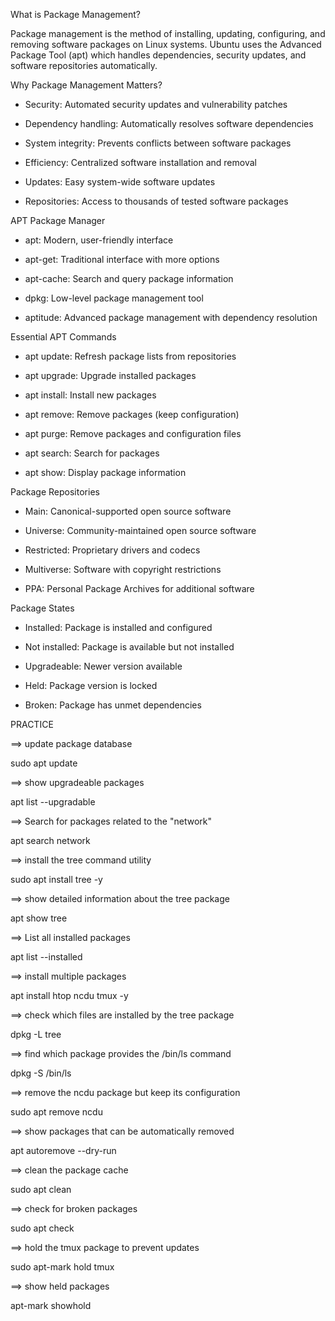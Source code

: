 What is Package Management?

Package management is the method of installing, updating, configuring, and removing software packages on Linux systems. Ubuntu uses the Advanced Package Tool (apt) which handles dependencies, security updates, and software repositories automatically.

Why Package Management Matters?

- Security: Automated security updates and vulnerability patches

- Dependency handling: Automatically resolves software dependencies

- System integrity: Prevents conflicts between software packages

- Efficiency: Centralized software installation and removal

- Updates: Easy system-wide software updates

- Repositories: Access to thousands of tested software packages

APT Package Manager

- apt: Modern, user-friendly interface

- apt-get: Traditional interface with more options

- apt-cache: Search and query package information

- dpkg: Low-level package management tool

- aptitude: Advanced package management with dependency resolution

Essential APT Commands

- apt update: Refresh package lists from repositories

- apt upgrade: Upgrade installed packages

- apt install: Install new packages

- apt remove: Remove packages (keep configuration)

- apt purge: Remove packages and configuration files

- apt search: Search for packages

- apt show: Display package information

Package Repositories

- Main: Canonical-supported open source software

- Universe: Community-maintained open source software

- Restricted: Proprietary drivers and codecs

- Multiverse: Software with copyright restrictions

- PPA: Personal Package Archives for additional software

Package States

- Installed: Package is installed and configured

- Not installed: Package is available but not installed

- Upgradeable: Newer version available

- Held: Package version is locked

- Broken: Package has unmet dependencies

PRACTICE

==> update package database

sudo apt update

==> show upgradeable packages

apt list --upgradable

==> Search for packages related to the "network"

apt search network

==> install the tree command utility

sudo apt install tree -y

==> show detailed information about the tree package

apt show tree

==> List all installed packages

apt list --installed

==> install multiple packages

apt install htop ncdu tmux -y

==> check which files are installed by the tree package

dpkg -L tree

==> find which package provides the /bin/ls command

dpkg -S /bin/ls

==> remove the ncdu package but keep its configuration

sudo apt remove ncdu

==> show packages that can be automatically removed

apt autoremove --dry-run

==> clean the package cache

sudo apt clean

==> check for broken packages

sudo apt check

==> hold the tmux package to prevent updates

sudo apt-mark hold tmux

==> show held packages

apt-mark showhold
